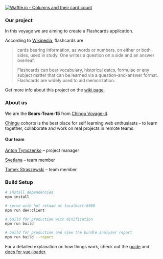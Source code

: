 [![Waffle.io - Columns and their card count](https://badge.waffle.io/chingu-voyage4/Bears-Team-15.svg?columns=all)](http://waffle.io/chingu-voyage4/Bears-Team-15)

### Our project

In this voyage we are aiming to create a Flashcards application.

According to [Wikipedia](https://en.wikipedia.org/wiki/Flashcard), flashcards are
> cards bearing information, as words or numbers, on either or both sides, used in study. One writes a question on a side and an answer overleaf.
>
> Flashcards can bear vocabulary, historical dates, formulae or any subject matter that can be learned via a question-and-answer format. Flashcards are widely used to aid memorization.

Get more info about this project on the [wiki page](https://github.com/chingu-voyage4/Bears-Team-15/wiki).

### About us

We are the **Bears-Team-15** from  [Chingu Voyage-4](https://github.com/chingu-voyage4).

[Chingu](https://chingu.io/) cohorts is the best place for self learning web enthusiasts – to learn together, collaborate and work on real projects in remote teams.

#### Our team

[Anton Tymczenko](https://github.com/AntonTymczenko) – project manager

[Svetlana](https://github.com/svmi3195) – team member

[Tomek Straszewski](https://github.com/tomski80) – team member

### Build Setup

``` bash
# install dependencies
npm install

# serve with hot reload at localhost:8080
npm run dev:client

# build for production with minification
npm run build

# build for production and view the bundle analyzer report
npm run build --report
```

For a detailed explanation on how things work, check out the [guide](http://vuejs-templates.github.io/webpack/) and [docs for vue-loader](http://vuejs.github.io/vue-loader).
